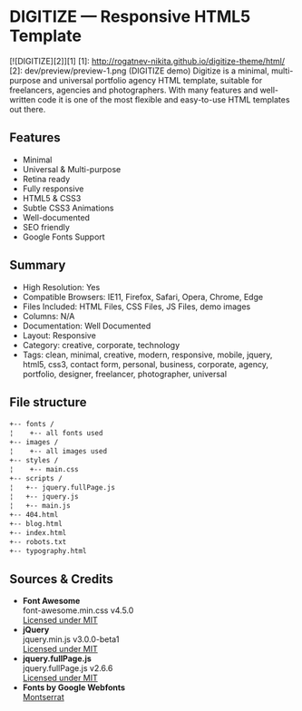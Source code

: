 # DIGITIZE — Responsive HTML5 Template
[![DIGITIZE][2]][1]
  [1]: http://rogatnev-nikita.github.io/digitize-theme/html/
  [2]: dev/preview/preview-1.png (DIGITIZE demo)
Digitize is a minimal, multi-purpose and universal portfolio agency HTML template, suitable for freelancers, agencies and photographers. With many features and well-written code it is one of the most flexible and easy-to-use HTML templates out there.

## Features
* Minimal
* Universal & Multi-purpose
* Retina ready
* Fully responsive
* HTML5 & CSS3
* Subtle CSS3 Animations
* Well-documented
* SEO friendly
* Google Fonts Support

## Summary
* High Resolution: Yes
* Compatible Browsers: IE11, Firefox, Safari, Opera, Chrome, Edge
* Files Included: HTML Files, CSS Files, JS Files, demo images
* Columns: N/A
* Documentation: Well Documented
* Layout: Responsive
* Category: creative, corporate, technology
* Tags: clean, minimal, creative, modern, responsive, mobile, jquery, html5, css3, contact form, personal, business, corporate, agency, portfolio, designer, freelancer, photographer, universal

## File structure
    +-- fonts /
    ¦    +-- all fonts used
    +-- images /
    ¦    +-- all images used
    +-- styles /
    ¦    +-- main.css
    +-- scripts /
    ¦	+-- jquery.fullPage.js
    ¦	+-- jquery.js
    ¦	+-- main.js
    +-- 404.html
    +-- blog.html
    +-- index.html
    +-- robots.txt
    +-- typography.html
    
## Sources & Credits
* <strong>Font Awesome</strong>  
		font-awesome.min.css v4.5.0  
		[Licensed under MIT](http://fontawesome.io/license/)
* <strong>jQuery</strong>  
		jquery.min.js v3.0.0-beta1  
		[Licensed under MIT](https://jquery.org/license/)
* <strong>jquery.fullPage.js</strong>  
		jquery.fullPage.js v2.6.6  
		[Licensed under MIT](https://github.com/alvarotrigo/fullPage.js)
* <strong>Fonts by Google Webfonts</strong>  
		[Montserrat](https://www.google.com/fonts/specimen/Montserrat)
